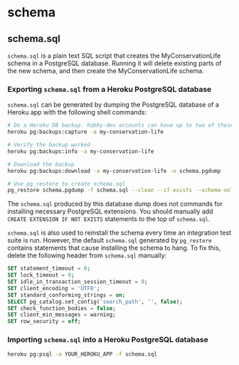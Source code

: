 # schema
## schema.sql
`schema.sql` is a plain text SQL script that creates the MyConservationLife schema in a PostgreSQL database. Running it will delete existing parts of the new schema, and then create the MyConservationLife schema.

### Exporting `schema.sql` from a Heroku PostgreSQL database
`schema.sql` can be generated by dumping the PostgreSQL database of a Heroku app with the following shell commands:

```sh
# Do a Heroku DB backup. hobby-dev accounts can have up to two of these.
heroku pg:backups:capture -a my-conservation-life

# Verify the backup worked
heroku pg:backups:info -a my-conservation-life

# Download the backup
heroku pg:backups:download -a my-conservation-life -o schema.pgdump

# Use pg_restore to create schema.sql
pg_restore schema.pgdump -f schema.sql --clean --if-exists --schema-only --no-privileges --no-owner --schema=public
```

The `schema.sql` produced by this database dump does not commands for installing necessary PostgreSQL extensions. You should manually add `CREATE EXTENSION IF NOT EXISTS` statements to the top of `schema.sql`.

`schema.sql` is also used to reinstall the schema every time an integration test suite is run. However, the default `schema.sql` generated by `pg_restore` contains statements that cause installing the schema to hang. To fix this, delete the following header from `schema.sql` manually:

```sql
SET statement_timeout = 0;
SET lock_timeout = 0;
SET idle_in_transaction_session_timeout = 0;
SET client_encoding = 'UTF8';
SET standard_conforming_strings = on;
SELECT pg_catalog.set_config('search_path', '', false);
SET check_function_bodies = false;
SET client_min_messages = warning;
SET row_security = off;
```

### Importing `schema.sql` into a Heroku PostgreSQL database

```sh
heroku pg:psql -a YOUR_HEROKU_APP -f schema.sql
```
